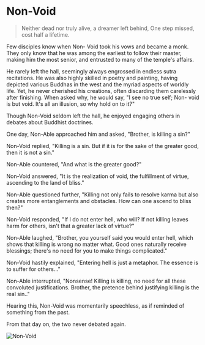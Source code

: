 # Non-Void

> Neither dead nor truly alive, a dreamer left behind,
> One step missed, cost half a lifetime.

Few disciples know when Non- Void took his vows and became a monk.
They only know that he was among the earliest to follow their master,
making him the most senior, and entrusted to many of the temple's affairs.

He rarely left the hall, seemingly always engrossed in endless sutra
recitations. He was also highly skilled in poetry and painting, having
depicted various Buddhas in the west and the myriad aspects of worldly
life. Yet, he never cherished his creations, often discarding them carelessly
after finishing. When asked why, he would say, "I see no true self; Non-
void is but void. It's all an illusion, so why hold on to it?"

Though Non-Void seldom left the hall, he enjoyed engaging others in
debates about Buddhist doctrines.

One day, Non-Able approached him and asked, "Brother, is killing a sin?"

Non-Void replied, "Killing is a sin. But if it is for the sake of the greater
good, then it is not a sin."

Non-Able countered, "And what is the greater good?"

Non-Void answered, "It is the realization of void, the fulfillment of virtue,
ascending to the land of bliss."

Non-Able questioned further, "Killing not only fails to resolve karma but
also creates more entanglements and obstacles. How can one ascend to
bliss then?"

Non-Void responded, "If I do not enter hell, who will? If not killing leaves
harm for others, isn't that a greater lack of virtue?"

Non-Able laughed, "Brother, you yourself said you would enter hell,
which shows that killing is wrong no matter what. Good ones naturally
receive blessings; there's no need for you to make things complicated."

Non-Void hastily explained, "Entering hell is just a metaphor. The essence
is to suffer for others..."

Non-Able interrupted, "Nonsense! Killing is killing, no need for all these
convoluted justifications. Brother, the pretence behind justifying killing is
the real sin.."

Hearing this, Non-Void was momentarily speechless, as if reminded of
something from the past.

From that day on, the two never debated again.

![Non-Void](/image-20240827233112882.png)